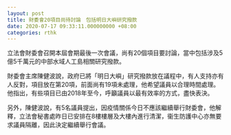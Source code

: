 ```yaml
---
layout: post
title: 財委會20項目尚待討論　包括明日大嶼研究撥款
date: 2020-07-17 09:33:11.000000000 +08:00
categories: rthk
---
```


立法會財委會召開本屆會期最後一次會議，尚有20個項目要討論，當中包括涉及5億5千萬元的中部水域人工島相關研究撥款。

財委會主席陳健波說，政府已將「明日大嶼」研究撥款放在議程中，有人支持亦有人反對，項目放在第20項，前面尚有19項未處理，他希望議員以合理時間處理。他指出，有些項目已由2018年至今，呼籲議員以最有效率的方式，盡快表決。

另外，陳健波說，有5名議員提出，因疫情關係今日不應該繼續舉行財委會，他解釋，立法會秘書處昨日已安排在8樓樓層及大樓內進行清潔，衞生防護中心亦無要求議員隔離，因此決定繼續舉行會議。
